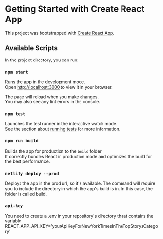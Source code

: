 # Getting Started with Create React App

This project was bootstrapped with [Create React App](https://github.com/facebook/create-react-app).

## Available Scripts

In the project directory, you can run:

### `npm start`

Runs the app in the development mode.\
Open [http://localhost:3000](http://localhost:3000) to view it in your browser.

The page will reload when you make changes.\
You may also see any lint errors in the console.

### `npm test`

Launches the test runner in the interactive watch mode.\
See the section about [running tests](https://facebook.github.io/create-react-app/docs/running-tests) for more information.

### `npm run build`

Builds the app for production to the `build` folder.\
It correctly bundles React in production mode and optimizes the build for the best performance.

### `netlify deploy --prod`

Deploys the app in the prod url, so it's available. The command will require you to include the directory in which the app's build is in. In this case, the folder is called build.

### `api-key`

You need to create a .env in your repository's directory thaat contains the variable REACT_APP_API_KEY='yourApiKeyForNewYorkTimesInTheTopStorysCategory' 